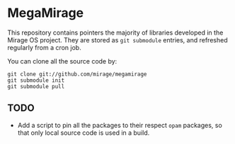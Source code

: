 # MegaMirage

This repository contains pointers the majority of libraries developed in the
Mirage OS project.  They are stored as `git submodule` entries, and refreshed
regularly from a cron job.

You can clone all the source code by:

    git clone git://github.com/mirage/megamirage
    git submodule init
    git submodule pull

## TODO

* Add a script to pin all the packages to their respect `opam` packages,
  so that only local source code is used in a build.
